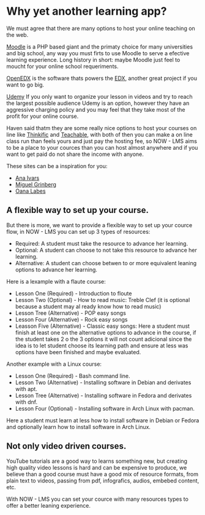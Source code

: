 # Why yet another learning app?

We must agree that there are many options to host your online teaching on the web.

[Moodle](https://moodle.org/) is a PHP based giant and the primaty choice for many universities and big school, any way
you must firts to use Moodle to serve a efective learning experience. Long history in short: maybe Moodle just feel to moucht
for your online school requeriments.

[OpenEDX](https://openedx.org/) is the software thats powers the [EDX](https://www.edx.org/), another great project if you want to go big.

[Udemy](https://www.udemy.com/) If you only want to organize your lesson in videos and try to reach the largest possible audience Udemy is an option, however they have an aggressive charging policy and you may feel that they take most of the profit for your online course.

Haven said thatm they are some really nice options to host your courses on line like [Thinkific](https://www.thinkific.com/) and [Teachable](https://teachable.com/), with both of then you can make a on line class run than feels yours and just pay the hosting fee, so NOW - LMS aims to be a place to your cources than you can host almost anywhere and if you want to get paid do not share the income with anyone.

These sites can be a inspiration for you:

-   [Ana Ivars](https://cursos.anaivars.com/)
-   [Miguel Grinberg](https://courses.miguelgrinberg.com/)
-   [Oana Labes](https://courses.oanalabes.com/courses/cashflow)

## A flexible way to set up your course.

But there is more, we want to provide a flexible way to set up your cource flow, in NOW - LMS you can set up 3 types of resources:

-   Required: A student must take the resource to advance her learning.
-   Optional: A student can choose to not take this resource to advance her learning.
-   Alternative: A student can choose betwen to or more equivalent leaning options to advance her learning.

Here is a lexample with a flaute course:

-   Lesson One (Required) - Introduction to floute
-   Lesson Two (Optional) - How to read music: Treble Clef (it is optional because a student may al ready know
    how to read music)
-   Lesson Tree (Alternative) - POP easy songs
-   Lesson Four (Alternative) - Rock easy songs
-   Leasson Five (Alternative) - Classic easy songs: Here a student must finish at least one on the alternative
    options to advance in the course, if the student takes 2 o the 3 options it will not count adicional since
    the idea is to let student choose its learning path and ensure at less was options have been finished and
    maybe evaluated.

Another example with a Linux course:

-   Lesson One (Required) - Bash command line.
-   Lesson Two (Alternative) - Installing software in Debian and derivates with apt.
-   Lesson Tree (Alternative) - Installing software in Fedora and derivates with dnf.
-   Lesson Four (Optional) - Installing software in Arch Linux with pacman.

Here a student must learn at less how to install software in Debian or Fedora and optionally learn how to
install software in Arch Linux.

## Not only video driven courses.

YouTube tutorials are a good way to learns something new, but creating high quality video lessons is hard and
can be expensive to produce, we believe than a good course must have a good mix of resource formats, from plain
text to videos, passing from pdf, infografics, audios, embebed content, etc.

With NOW - LMS you can set your cource with many resources types to offer a better leaning experience.
